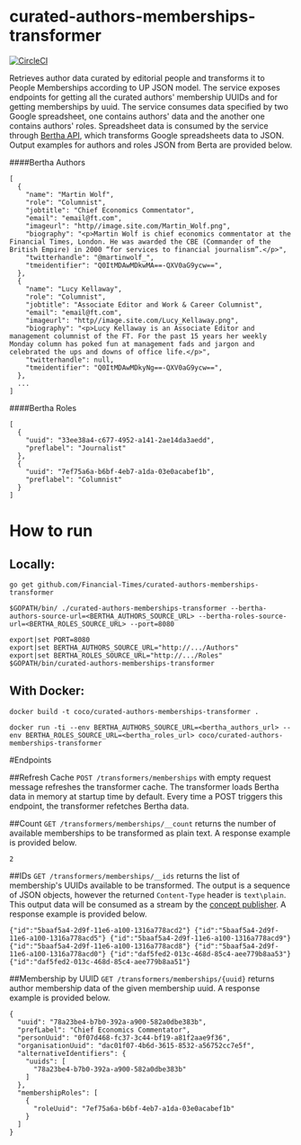 # curated-authors-memberships-transformer

[![CircleCI](https://circleci.com/gh/Financial-Times/curated-authors-memberships-transformer.svg?style=svg)](https://circleci.com/gh/Financial-Times/curated-authors-memberships-transformer)

Retrieves author data curated by editorial people and transforms it to People Memberships according to UP JSON model.
The service exposes endpoints for getting all the curated authors' membership UUIDs and for getting memberships by uuid.
The service consumes data specified by two Google spreadsheet, one contains authors' data and the another one contains authors' roles.
Spreadsheet data is consumed by the service through [Bertha API](https://github.com/ft-interactive/bertha/wiki/Tutorial), which transforms Google spreadsheets data to JSON.
Output examples for authors and roles JSON from Berta are provided below.

####Bertha Authors
```
[
  {
    "name": "Martin Wolf",
    "role": "Columnist",
    "jobtitle": "Chief Economics Commentator",
    "email": "email@ft.com",
    "imageurl": "http//image.site.com/Martin_Wolf.png",
    "biography": "<p>Martin Wolf is chief economics commentator at the Financial Times, London. He was awarded the CBE (Commander of the British Empire) in 2000 “for services to financial journalism”.</p>",
    "twitterhandle": "@martinwolf_",
    "tmeidentifier": "Q0ItMDAwMDkwMA==-QXV0aG9ycw==",
  },
  {
    "name": "Lucy Kellaway",
    "role": "Columnist",
    "jobtitle": "Associate Editor and Work & Career Columnist",
    "email": "email@ft.com",
    "imageurl": "http//image.site.com/Lucy_Kellaway.png",
    "biography": "<p>Lucy Kellaway is an Associate Editor and management columnist of the FT. For the past 15 years her weekly Monday column has poked fun at management fads and jargon and celebrated the ups and downs of office life.</p>",
    "twitterhandle": null,
    "tmeidentifier": "Q0ItMDAwMDkyNg==-QXV0aG9ycw==",
  },
  ...
]  
```

####Bertha Roles
```
[
  {
    "uuid": "33ee38a4-c677-4952-a141-2ae14da3aedd",
    "preflabel": "Journalist"
  },
  {
    "uuid": "7ef75a6a-b6bf-4eb7-a1da-03e0acabef1b",
    "preflabel": "Columnist"
  }
]
```

# How to run

## Locally:

`go get github.com/Financial-Times/curated-authors-memberships-transformer`

`$GOPATH/bin/ ./curated-authors-memberships-transformer --bertha-authors-source-url=<BERTHA_AUTHORS_SOURCE_URL> --bertha-roles-source-url=<BERTHA_ROLES_SOURCE_URL> --port=8080`                

```
export|set PORT=8080
export|set BERTHA_AUTHORS_SOURCE_URL="http://.../Authors"
export|set BERTHA_ROLES_SOURCE_URL="http://.../Roles"
$GOPATH/bin/curated-authors-memberships-transformer
```

## With Docker:

`docker build -t coco/curated-authors-memberships-transformer .`

`docker run -ti --env BERTHA_AUTHORS_SOURCE_URL=<bertha_authors_url> --env BERTHA_ROLES_SOURCE_URL=<bertha_roles_url> coco/curated-authors-memberships-transformer`

#Endpoints

##Refresh Cache
`POST /transformers/memberships` with empty request message refreshes the transformer cache.
The transformer loads Bertha data in memory at startup time by default. Every time a POST triggers this endpoint, the transformer refetches Bertha data.

##Count
`GET /transformers/memberships/__count` returns the number of available memberships to be transformed as plain text.
A response example is provided below.

```
2
```

##IDs
`GET /transformers/memberships/__ids` returns the list of membership's UUIDs available to be transformed.
The output is a sequence of JSON objects, however the returned `Content-Type` header is `text\plain`.
This output data will be consumed as a stream by the [concept publisher](https://github.com/Financial-Times/concept-publisher).
A response example is provided below.

```
{"id":"5baaf5a4-2d9f-11e6-a100-1316a778acd2"} {"id":"5baaf5a4-2d9f-11e6-a100-1316a778acd5"} {"id":"5baaf5a4-2d9f-11e6-a100-1316a778acd9"} {"id":"5baaf5a4-2d9f-11e6-a100-1316a778acd8"} {"id":"5baaf5a4-2d9f-11e6-a100-1316a778acd0"} {"id":"daf5fed2-013c-468d-85c4-aee779b8aa53"} {"id":"daf5fed2-013c-468d-85c4-aee779b8aa51"}
```

##Membership by UUID
`GET /transformers/memberships/{uuid}` returns author membership data of the given membership uuid.
A response example is provided below.

```
{
  "uuid": "78a23be4-b7b0-392a-a900-582a0dbe383b",
  "prefLabel": "Chief Economics Commentator",
  "personUuid": "0f07d468-fc37-3c44-bf19-a81f2aae9f36",
  "organisationUuid": "dac01f07-4b6d-3615-8532-a56752cc7e5f",
  "alternativeIdentifiers": {
    "uuids": [
      "78a23be4-b7b0-392a-a900-582a0dbe383b"
    ]
  },
  "membershipRoles": [
    {
      "roleUuid": "7ef75a6a-b6bf-4eb7-a1da-03e0acabef1b"
    }
  ]
}
```
